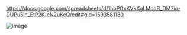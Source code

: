 https://docs.google.com/spreadsheets/d/1hbPGxKVkXgLMcoR_DM7io-DUPu5lh_EtP2K-eN2uKcQ/edit#gid=1593581180

![image](https://user-images.githubusercontent.com/6216013/205734133-6df59217-a8ee-4735-bfce-cb52e691189c.png)
